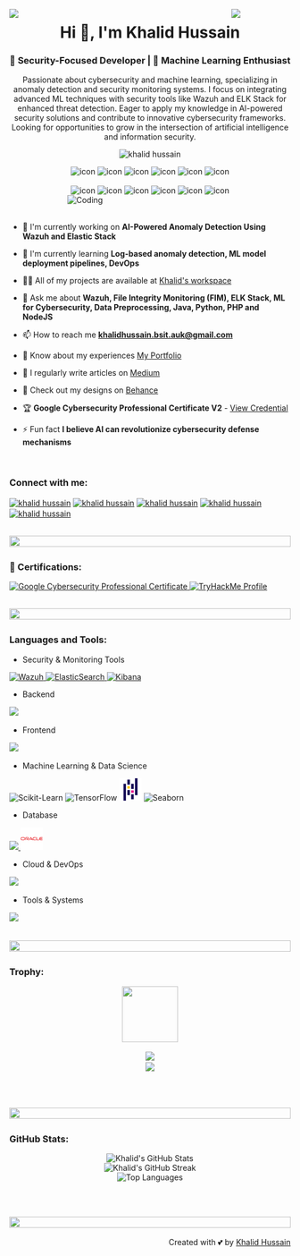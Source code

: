 <img align="left" src="https://user-images.githubusercontent.com/65187002/144930161-2f783401-8d27-4fdf-a2f7-cc0ba32f1f1f.gif" width="21%" style="display:inline;"><img align="right" src="https://user-images.githubusercontent.com/65187002/144930161-2f783401-8d27-4fdf-a2f7-cc0ba32f1f1f.gif" width="21%" style="display:inline;">

<h1 align="center">Hi 👋, I'm Khalid Hussain</h1>
<h3 align="center">🔐 Security-Focused Developer | 🤖 Machine Learning Enthusiast</h3>

<p align="center">
  Passionate about cybersecurity and machine learning, specializing in anomaly detection and security monitoring systems.  
  I focus on integrating advanced ML techniques with security tools like Wazuh and ELK Stack for enhanced threat detection.  
  Eager to apply my knowledge in AI-powered security solutions and contribute to innovative cybersecurity frameworks.  
  Looking for opportunities to grow in the intersection of artificial intelligence and information security.
</p>

<p align="center"> 
 <img src="https://komarev.com/ghpvc/?username=Khalidhussainn&label=Profile%20views&color=0e75b6&style=flat" alt="khalid hussain" /> 
</p>

<div align="center">
  <img src="https://techstack-generator.vercel.app/python-icon.svg" alt="icon" width="50" height="50" />
  <img src="https://techstack-generator.vercel.app/java-icon.svg" alt="icon" width="50" height="50" />
  <img src="https://techstack-generator.vercel.app/js-icon.svg" alt="icon" width="50" height="50" />
  <img src="https://techstack-generator.vercel.app/ts-icon.svg" alt="icon" width="50" height="50" />
  <img src="https://techstack-generator.vercel.app/react-icon.svg" alt="icon" width="50" height="50" />
  <img src="https://techstack-generator.vercel.app/mysql-icon.svg" alt="icon" width="50" height="50" />
</div>

<br>

<div align="center">
  <img src="https://techstack-generator.vercel.app/docker-icon.svg" alt="icon" width="50" height="50" />
  <img src="https://techstack-generator.vercel.app/aws-icon.svg" alt="icon" width="50" height="50" />
  <img src="https://techstack-generator.vercel.app/github-icon.svg" alt="icon" width="50" height="50" />
  <img src="https://techstack-generator.vercel.app/prettier-icon.svg" alt="icon" width="50" height="50" />
  <img src="https://techstack-generator.vercel.app/restapi-icon.svg" alt="icon" width="50" height="50" />
  <img src="https://techstack-generator.vercel.app/graphql-icon.svg" alt="icon" width="50" height="50" />
</div>

<img align="right" alt="Coding" width="400" src="https://user-images.githubusercontent.com/74038190/229223263-cf2e4b07-2615-4f87-9c38-e37600f8381a.gif">
<br><br>

- 🔭 I'm currently working on **AI-Powered Anomaly Detection Using Wazuh and Elastic Stack**

- 🌱 I'm currently learning **Log-based anomaly detection, ML model deployment pipelines, DevOps**

- 👨‍💻 All of my projects are available at [Khalid's workspace](https://github.com/Khalidhussainn)

- 💬 Ask me about **Wazuh, File Integrity Monitoring (FIM), ELK Stack, ML for Cybersecurity, Data Preprocessing, Java, Python, PHP and NodeJS**

- 📫 How to reach me **khalidhussain.bsit.auk@gmail.com**

- 📄 Know about my experiences [My Portfolio](https://github.com/Khalidhussainn/Khalidhussainn)

- 📝 I regularly write articles on [Medium](https://medium.com/@Bit_by_Byte)

- 🎨 Check out my designs on [Behance](https://www.behance.net/khalidhussainxyz)

- 🏆 **Google Cybersecurity Professional Certificate V2** - [View Credential](https://www.credly.com/badges/6d2ee123-12f2-45a4-945b-664de7e8d8a6/print)

- ⚡ Fun fact **I believe AI can revolutionize cybersecurity defense mechanisms**

<br>
<h3 align="left">Connect with me:</h3>
<p align="left">
<a href="https://www.linkedin.com/in/khalid-hussainxyz/" target="blank"><img align="center" src="https://raw.githubusercontent.com/rahuldkjain/github-profile-readme-generator/master/src/images/icons/Social/linked-in-alt.svg" alt="khalid hussain" height="30" width="40" /></a>
<a href="https://www.instagram.com/khalid.hussainxyz/" target="blank"><img align="center" src="https://raw.githubusercontent.com/rahuldkjain/github-profile-readme-generator/master/src/images/icons/Social/instagram.svg" alt="khalid hussain" height="30" width="40" /></a>
<a href="https://www.facebook.com/khalid.hussainxyz" target="blank"><img align="center" src="https://raw.githubusercontent.com/rahuldkjain/github-profile-readme-generator/master/src/images/icons/Social/facebook.svg" alt="khalid hussain" height="30" width="40" /></a>
<a href="https://medium.com/@Bit_by_Byte" target="blank"><img align="center" src="https://raw.githubusercontent.com/rahuldkjain/github-profile-readme-generator/master/src/images/icons/Social/medium.svg" alt="khalid hussain" height="30" width="40" /></a>
<a href="https://www.behance.net/khalidhussainxyz" target="blank"><img align="center" src="https://raw.githubusercontent.com/rahuldkjain/github-profile-readme-generator/master/src/images/icons/Social/behance.svg" alt="khalid hussain" height="30" width="40" /></a>
</p>
<br>

<img src="https://i.imgur.com/dBaSKWF.gif" height="20" width="100%">

<h3 align="left">🏅 Certifications:</h3>
<p align="left">
<a href="https://www.credly.com/badges/6d2ee123-12f2-45a4-945b-664de7e8d8a6/print" target="blank">
<img src="https://images.credly.com/size/110x110/images/0bf0f2da-a699-4c82-82e2-56dcf1f2e1c7/image.png" alt="Google Cybersecurity Professional Certificate" width="80" height="80"/>
</a>
<a href="https://tryhackme.com/p/khalidhussainXyz" target="blank">
<img src="https://img.shields.io/badge/-TryHackMe-212C42?style=for-the-badge&logo=tryhackme&logoColor=white" alt="TryHackMe Profile" height="80"/>
</a>
</p>
<br>

<img src="https://i.imgur.com/dBaSKWF.gif" height="20" width="100%">

<h3 align="left">Languages and Tools:</h3>

- Security & Monitoring Tools
<p align="left">
  <a href="https://wazuh.com" target="_blank"> 
    <img src="https://commons.wikimedia.org/wiki/Special:FilePath/Wazuh-2022-Logo.svg" alt="Wazuh" width="40" height="40"/>
  </a>
  <a href="https://www.elastic.co" target="_blank">
    <img src="https://www.vectorlogo.zone/logos/elastic/elastic-icon.svg" alt="ElasticSearch" width="40" height="40"/>
  </a>
  <a href="https://www.elastic.co/kibana" target="_blank">
    <img src="https://www.vectorlogo.zone/logos/elasticco_kibana/elasticco_kibana-icon.svg" alt="Kibana" width="40" height="40"/>
  </a>
</p>

- Backend
<p align="left">
  <a href="https://skillicons.dev">
    <img src="https://skillicons.dev/icons?i=py,java,nodejs,php" />
  </a>
</p>

- Frontend
<p align="left">
  <a href="https://skillicons.dev">
    <img src="https://skillicons.dev/icons?i=js,ts,react,html,css" />
  </a>
</p>

- Machine Learning & Data Science
<p align="left">
  <img src="https://upload.wikimedia.org/wikipedia/commons/0/05/Scikit_learn_logo_small.svg" alt="Scikit-Learn" width="40" height="40"/>
  <img src="https://www.vectorlogo.zone/logos/tensorflow/tensorflow-icon.svg" alt="TensorFlow" width="40" height="40"/>
  <img src="https://raw.githubusercontent.com/devicons/devicon/2ae2a900d2f041da66e950e4d48052658d850630/icons/pandas/pandas-original.svg" alt="Pandas" width="40" height="40"/>
  <img src="https://seaborn.pydata.org/_images/logo-mark-lightbg.svg" alt="Seaborn" width="40" height="40"/>
</p>

- Database
<p align="left">
  <a href="https://skillicons.dev">
    <img src="https://skillicons.dev/icons?i=mysql,mongodb,postgresql" />
  </a>
  <img src="https://raw.githubusercontent.com/devicons/devicon/master/icons/oracle/oracle-original.svg" alt="Oracle" width="40" height="40"/>
</p>

- Cloud & DevOps
<p align="left">
  <a href="https://skillicons.dev">
    <img src="https://skillicons.dev/icons?i=aws,azure,gcp,docker,firebase,cloudflare" />
  </a>
</p>

- Tools & Systems
<p align="left">
  <a href="https://skillicons.dev">
    <img src="https://skillicons.dev/icons?i=git,github,vscode,postman,linux,figma,docker,xd,idea,metasploitable" />
  </a>
</p>

<br/>

<img src="https://i.imgur.com/dBaSKWF.gif" height="20" width="100%">

<h3 align="left">Trophy:</h3>

<p align="center">
<img src="https://media.tenor.com/0ENB5HuTH0gAAAAi/trophy-beker.gif" width="100px" height="100px"></p>
  
<div align="center">
<img src="https://github-profile-trophy.vercel.app/?username=Khalidhussainn&theme=matrix&no-bg=true&no-frame=true&row=1&column=4&title=MultiLanguage,Commits,PullRequest,Reviews">
</div>

<div align="center">
<img src="https://github-profile-trophy.vercel.app/?username=Khalidhussainn&theme=matrix&no-bg=true&no-frame=true&row=1&column=4&title=Repositories,Organizations,Stars,Followers">
</div>

<br><br>

<img src="https://i.imgur.com/dBaSKWF.gif" height="20" width="100%">

<h3 align="left">GitHub Stats:</h3>

<div align="center">
<img src="https://github-readme-stats.vercel.app/api?username=Khalidhussainn&show_icons=true&theme=radical&hide_border=true" alt="Khalid's GitHub Stats" />
</div>

<div align="center">
<img src="https://github-readme-streak-stats.herokuapp.com/?user=Khalidhussainn&theme=radical&hide_border=true" alt="Khalid's GitHub Streak" />
</div>

<div align="center">
<img src="https://github-readme-stats.vercel.app/api/top-langs/?username=Khalidhussainn&layout=compact&theme=radical&hide_border=true" alt="Top Languages" />
</div>

<br><br>

<img src="https://i.imgur.com/dBaSKWF.gif" height="20" width="100%">

<br>
<p align="right">Created with 💕 by <a href="https://github.com/Khalidhussainn">Khalid Hussain</a></p>
